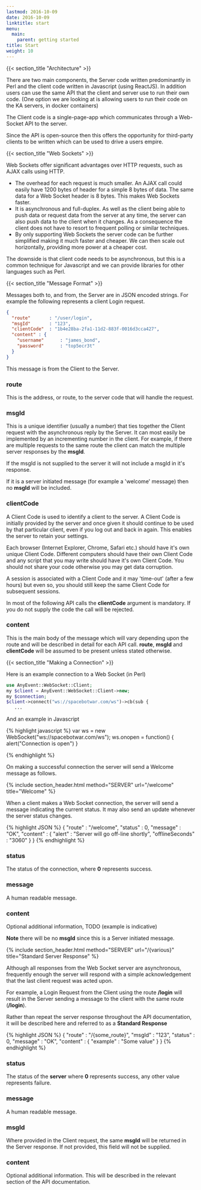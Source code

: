 ```yaml
---
lastmod: 2016-10-09
date: 2016-10-09
linktitle: start 
menu:
  main:
    parent: getting started
title: Start
weight: 10
---
```


{{< section_title  "Architecture" >}}

There are two main components, the Server code written predominantly in Perl
and the client code written in Javascript (using ReactJS). In addition users
can use the same API that the client and server use to run their own code.
(One option we are looking at is allowing users to run their code on the
KA servers, in docker containers) 

The Client code is a single-page-app which communicates through a Web-Socket
API to the server. 

Since the API is open-source then this offers the opportunity for third-party
clients to be written which can be used to drive a users empire.

{{< section_title  "Web Sockets" >}}

Web Sockets offer significant advantages over HTTP requests, such as AJAX calls 
using HTTP.

  * The overhead for each request is much smaller. An AJAX call could easily 
have 1200 bytes of header for a simple 8 bytes of data. The same data for a 
Web Socket header is 8 bytes. This makes Web Sockets faster.
  * It is asynchronous and full-duplex. As well as the client being able to
push data or request data from the server at any time, the server can also push
data to the client when it changes. As a consequence the client does not have
to resort to frequent polling or similar techniques.
  * By only supporting Web Sockets the server code can be further simplified
making it much faster and cheaper. We can then scale out horizontally,
providing more power at a cheaper cost.

The downside is that client code needs to be asynchronous, but this is a common
technique for Javascript and we can provide libraries for other languages 
such as Perl.


{{< section_title  "Message Format" >}}

Messages both to, and from, the Server are in JSON encoded strings. For
example the following represents a client Login request.

```json
{
  "route"       : "/user/login",
  "msgId"       : "123",
  "clientCode"  : "1b4e28ba-2fa1-11d2-883f-0016d3cca427",
  "content" : {
    "username"      : "james_bond",
    "password"      : "top5ecr3t"
  }
}
```
This message is from the Client to the Server.

### route

This is the address, or route, to the server code that will handle the 
request.

### msgId

This is a unique identifier (usually a number) that ties together the Client
request with the asynchronous reply by the Server. It can most easily be
implemented by an incrementing number in the client. For example, if there
are multiple requests to the same route the client can match the multiple
server responses by the **msgId**.

If the msgId is not supplied to the server it will not include a msgId in it's response.

If it is a server initiated message (for example a 'welcome' message) then
no **msgId** will be included.

### clientCode

A Client Code is used to identify a client to the server. A Client Code is initially 
provided by the server and once given it should continue to be used by that
particular client, even if you log out and back in again. This enables the 
server to retain your settings.

Each browser (Internet Explorer, Chrome, Safari etc.) should have it's own unique
Client Code. Different computers should have their own Client Code and any script
that you may write should have it's own Client Code. You should not share your 
code otherwise you may get data corruption.

A session is associated with a Client Code and it may 'time-out' (after a few 
hours) but even so, you should still keep the same Client Code for subsequent 
sessions.

In most of the following API calls the **clientCode** argument is mandatory.
If you do not supply the code the call will be rejected.

### content

This is the main body of the message which will vary depending upon the route
and will be described in detail for each API call. **route**, **msgId**
and **clientCode** will be assumed to be present unless stated otherwise.


{{< section_title  "Making a Connection" >}}

Here is an example connection to a Web Socket (in Perl)

```php
use AnyEvent::WebSocket::Client;
my $client = AnyEvent::WebSocket::Client->new;
my $connection;
$client->connect("ws://spacebotwar.com/ws")->cb(sub {
   ...
```

And an example in Javascript

{% highlight javascript %}
var ws = new WebSocket("ws://spacebotwar.com/ws");
ws.onopen = function() {
  alert("Connection is open")
}

{% endhighlight %}

On making a successful connection the server will send a Welcome message as follows.




{% include section_header.html method="SERVER" url="/welcome" title="Welcome" %}

When a client makes a Web Socket connection, the server will send a message indicating the
current status. It may also send an update whenever the server status changes.

{% highlight JSON %}
{
  "route"       : "/welcome",
  "status"      : 0,
  "message"     : "OK",
  "content" : {
    "alert"           : "Server will go off-line shortly",
    "offlineSeconds"  : "3060"
  }
}
{% endhighlight %}

### status

The status of the connection, where **0** represents success.

### message

A human readable message.

<h3>content</h3>

Optional additional information, TODO (example is indicative)

**Note** there will be no **msgId** since this is a Server initiated message.



{% include section_header.html method="SERVER" url="/{various}" title="Standard Server Response" %}

Although all responses from the Web Socket server are asynchronous, frequently enough
the server will respond with a simple acknowledgement that the last client request
was acted upon.

For example, a Login Request from the Client using the route **/login** will result in
the Server sending a message to the client with the same route (**/login**).

Rather than repeat the server response throughout the API documentation, it will be
described here and referred to as a **Standard Response**

{% highlight JSON %}
{
  "route"       : "/{some_route}",
  "msgId"       : "123",
  "status"      : 0,
  "message"     : "OK",
  "content"     : {
    "example"       : "Some value"
  }
}
{% endhighlight %}

### status

The status of the **server** where **0** represents success, any other value represents failure.

### message

A human readable message.

### msgId

Where provided in the Client request, the same **msgId** will be returned in the Server response.
If not provided, this field will not be supplied.


<h3>content</h3>

Optional additional information. This will be described in the relevant section of the API
documentation.


